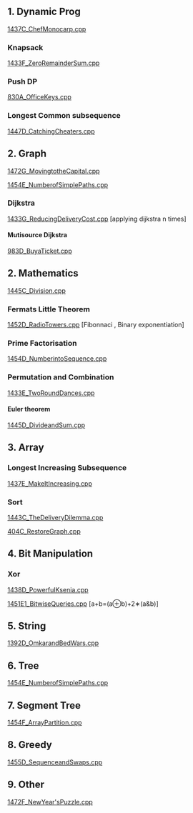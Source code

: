 ## 1. Dynamic Prog

[1437C_ChefMonocarp.cpp](https://github.com/duttaANI/AL_Lab/blob/master/codeforces/1437C_ChefMonocarp.cpp)

### Knapsack

[1433F_ZeroRemainderSum.cpp](https://github.com/duttaANI/AL_Lab/blob/master/codeforces/1433F_ZeroRemainderSum.cpp)

### Push DP

[830A_OfficeKeys.cpp](https://github.com/duttaANI/AL_Lab/blob/master/codeforces/Mar2021/830A_Office_Keys.cpp)

### Longest Common subsequence

[1447D_CatchingCheaters.cpp](https://github.com/duttaANI/AL_Lab/blob/master/codeforces/Nov2020/1447D_CatchingCheaters.cpp)

## 2. Graph

[1472G_MovingtotheCapital.cpp](https://github.com/duttaANI/AL_Lab/blob/master/codeforces/Jan2021/1472G_Moving%20to%20the%20Capital.cpp)

[1454E_NumberofSimplePaths.cpp](https://github.com/duttaANI/AL_Lab/blob/master/codeforces/Nov2020/1454E_NumberofSimplePaths.cpp)

### Dijkstra

[1433G_ReducingDeliveryCost.cpp](https://github.com/duttaANI/AL_Lab/blob/master/codeforces/1433G_ReducingDeliveryCost.cpp) [applying dijkstra n times]

#### Mutisource Dijkstra

[983D_BuyaTicket.cpp](https://github.com/duttaANI/AL_Lab/blob/master/codeforces/983D_BuyaTicket.cpp)

## 2. Mathematics

[1445C_Division.cpp](https://github.com/duttaANI/AL_Lab/blob/master/codeforces/1445C_Division.cpp)

### Fermats Little Theorem

[1452D_RadioTowers.cpp](https://github.com/duttaANI/AL_Lab/blob/master/codeforces/Nov2020/1452D_RadioTowers.cpp) [Fibonnaci , Binary exponentiation]

### Prime Factorisation

[1454D_NumberintoSequence.cpp](https://github.com/duttaANI/AL_Lab/blob/master/codeforces/Nov2020/1454D_NumberintoSequence.cpp)

### Permutation and Combination

[1433E_TwoRoundDances.cpp](https://github.com/duttaANI/AL_Lab/blob/master/codeforces/1433E_TwoRoundDances.cpp) 

#### Euler theorem

[1445D_DivideandSum.cpp](https://github.com/duttaANI/AL_Lab/blob/master/codeforces/Oct2020/1445D_DivideandSum.cpp)

## 3. Array

### Longest Increasing Subsequence 

[1437E_MakeItIncreasing.cpp](https://github.com/duttaANI/AL_Lab/blob/master/codeforces/1437E_MakeItIncreasing.cpp)

### Sort

[1443C_TheDeliveryDilemma.cpp](https://github.com/duttaANI/AL_Lab/blob/master/codeforces/1443C_TheDeliveryDilemma.cpp)

[404C_RestoreGraph.cpp](https://github.com/duttaANI/AL_Lab/blob/master/codeforces/Mar2021/404C_RestoreGraph.cpp)

## 4. Bit Manipulation

### Xor

[1438D_PowerfulKsenia.cpp](https://github.com/duttaANI/AL_Lab/blob/master/codeforces/Nov2020/1438D_PowerfulKsenia.cpp)

[1451E1_BitwiseQueries.cpp](https://github.com/duttaANI/AL_Lab/blob/master/codeforces/Nov2020/1451E1_BitwiseQueries.cpp) [a+b=(a⊕b)+2∗(a&b)]

## 5. String

[1392D_OmkarandBedWars.cpp](https://github.com/duttaANI/AL_Lab/blob/master/codeforces/1392D_OmkarandBedWars.cpp)

## 6. Tree

[1454E_NumberofSimplePaths.cpp](https://github.com/duttaANI/AL_Lab/blob/master/codeforces/Nov2020/1454E_NumberofSimplePaths.cpp)

## 7. Segment Tree

[1454F_ArrayPartition.cpp](https://github.com/duttaANI/AL_Lab/blob/master/codeforces/Nov2020/1454F_ArrayPartition.cpp)

## 8. Greedy

[1455D_SequenceandSwaps.cpp](https://github.com/duttaANI/AL_Lab/blob/master/codeforces/Dec2020/1455D_SequenceandSwaps.cpp)

## 9. Other

[1472F_NewYear'sPuzzle.cpp](https://github.com/duttaANI/AL_Lab/blob/master/codeforces/Jan2021/1472F_NewYear'sPuzzle.cpp)

